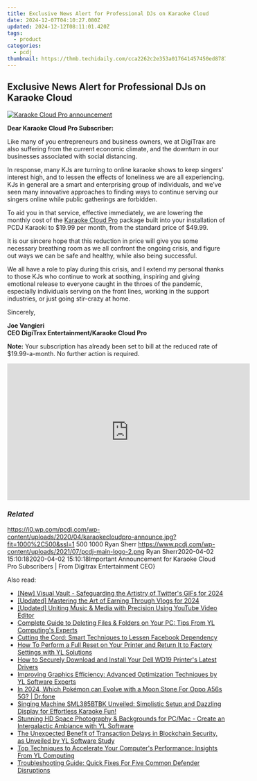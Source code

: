 ```yaml
---
title: Exclusive News Alert for Professional DJs on Karaoke Cloud
date: 2024-12-07T04:10:27.080Z
updated: 2024-12-12T08:11:01.420Z
tags:
  - product
categories:
  - pcdj
thumbnail: https://thmb.techidaily.com/cca2262c2e353a017641457450ed87877a82d042ad27894aff917614decf98a8.jpg
---
```


## Exclusive News Alert for Professional DJs on Karaoke Cloud

[![Karaoke Cloud Pro announcement](https://i0.wp.com/pcdj.com/wp-content/uploads/2020/04/karaokecloudpro-announce.jpg?resize=845%2C321&ssl=1)](https://i0.wp.com/pcdj.com/wp-content/uploads/2020/04/karaokecloudpro-announce.jpg?fit=1000%2C500&ssl=1 "Karaoke Cloud Pro announcement")

**Dear Karaoke Cloud Pro Subscriber:**

Like many of you entrepreneurs and business owners, we at DigiTrax are also suffering from the current economic climate, and the downturn in our businesses associated with social distancing.

In response, many KJs are turning to online karaoke shows to keep singers’ interest high, and to lessen the effects of loneliness we are all experiencing. KJs in general are a smart and enterprising group of individuals, and we’ve seen many innovative approaches to finding ways to continue serving our singers online while public gatherings are forbidden.

To aid you in that service, effective immediately, we are lowering the monthly cost of the [Karaoke Cloud Pro](https://tools.techidaily.com/pcdj/products/) package built into your installation of PCDJ Karaoki to $19.99 per month, from the standard price of $49.99.

It is our sincere hope that this reduction in price will give you some necessary breathing room as we all confront the ongoing crisis, and figure out ways we can be safe and healthy, while also being successful.

We all have a role to play during this crisis, and I extend my personal thanks to those KJs who continue to work at soothing, inspiring and giving emotional release to everyone caught in the throes of the pandemic, especially individuals serving on the front lines, working in the support industries, or just going stir-crazy at home.

Sincerely,

**Joe Vangieri**  
**CEO DigiTrax Entertainment/Karaoke Cloud Pro**

**Note:** Your subscription has already been set to bill at the reduced rate of $19.99-a-month. No further action is required.

<!-- affiliate ads begin -->
<iframe width="560" height="315" src="https://www.youtube.com/embed/td3ojuzhloY?si=N_maQNiJWrJp7XZl" title="YouTube video player" frameborder="0" allow="accelerometer; autoplay; clipboard-write; encrypted-media; gyroscope; picture-in-picture; web-share" referrerpolicy="strict-origin-when-cross-origin" allowfullscreen></iframe>
<!-- affiliate ads end -->

### _Related_

https://i0.wp.com/pcdj.com/wp-content/uploads/2020/04/karaokecloudpro-announce.jpg?fit=1000%2C500&ssl=1 500 1000 Ryan Sherr https://www.pcdj.com/wp-content/uploads/2021/07/pcdj-main-logo-2.png Ryan Sherr2020-04-02 15:10:182020-04-02 15:10:18Important Announcement for Karaoke Cloud Pro Subscribers | From Digitrax Entertainment CEO}

<ins class="adsbygoogle"
     style="display:block"
     data-ad-format="autorelaxed"
     data-ad-client="ca-pub-7571918770474297"
     data-ad-slot="1223367746"></ins>

<ins class="adsbygoogle"
     style="display:block"
     data-ad-client="ca-pub-7571918770474297"
     data-ad-slot="8358498916"
     data-ad-format="auto"
     data-full-width-responsive="true"></ins>

<span class="atpl-alsoreadstyle">Also read:</span>
<div><ul>
<li><a href="https://twitter-videos.techidaily.com/new-visual-vault-safeguarding-the-artistry-of-twitters-gifs-for-2024/"><u>[New] Visual Vault - Safeguarding the Artistry of Twitter's GIFs for 2024</u></a></li>
<li><a href="https://youtube-webster.techidaily.com/ed-mastering-the-art-of-earning-through-vlogs-for-2024/"><u>[Updated] Mastering the Art of Earning Through Vlogs for 2024</u></a></li>
<li><a href="https://youtube-webster.techidaily.com/ed-uniting-music-and-media-with-precision-using-youtube-video-editor/"><u>[Updated] Uniting Music & Media with Precision Using YouTube Video Editor</u></a></li>
<li><a href="https://discover-bits.techidaily.com/complete-guide-to-deleting-files-and-folders-on-your-pc-tips-from-yl-computings-experts/"><u>Complete Guide to Deleting Files & Folders on Your PC: Tips From YL Computing's Experts</u></a></li>
<li><a href="https://facebook.techidaily.com/cutting-the-cord-smart-techniques-to-lessen-facebook-dependency/"><u>Cutting the Cord: Smart Techniques to Lessen Facebook Dependency</u></a></li>
<li><a href="https://discover-bits.techidaily.com/how-to-perform-a-full-reset-on-your-printer-and-return-it-to-factory-settings-with-yl-solutions/"><u>How To Perform a Full Reset on Your Printer and Return It to Factory Settings with YL Solutions</u></a></li>
<li><a href="https://win-amazing.techidaily.com/how-to-securely-download-and-install-your-dell-wd19-printers-latest-drivers/"><u>How to Securely Download and Install Your Dell WD19 Printer's Latest Drivers</u></a></li>
<li><a href="https://discover-bits.techidaily.com/improving-graphics-efficiency-advanced-optimization-techniques-by-yl-software-experts/"><u>Improving Graphics Efficiency: Advanced Optimization Techniques by YL Software Experts</u></a></li>
<li><a href="https://android-pokemon-go.techidaily.com/in-2024-which-pokemon-can-evolve-with-a-moon-stone-for-oppo-a56s-5g-drfone-by-drfone-virtual-android/"><u>In 2024, Which Pokémon can Evolve with a Moon Stone For Oppo A56s 5G? | Dr.fone</u></a></li>
<li><a href="https://buynow-help.techidaily.com/singing-machine-sml385btbk-unveiled-simplistic-setup-and-dazzling-display-for-effortless-karaoke-fun/"><u>Singing Machine SML385BTBK Unveiled: Simplistic Setup and Dazzling Display for Effortless Karaoke Fun!</u></a></li>
<li><a href="https://discover-bits.techidaily.com/stunning-hd-space-photography-and-backgrounds-for-pcmac-create-an-intergalactic-ambiance-with-yl-software/"><u>Stunning HD Space Photography & Backgrounds for PC/Mac - Create an Intergalactic Ambiance with YL Software</u></a></li>
<li><a href="https://discover-bits.techidaily.com/the-unexpected-benefit-of-transaction-delays-in-blockchain-security-as-unveiled-by-yl-software-study/"><u>The Unexpected Benefit of Transaction Delays in Blockchain Security, as Unveiled by YL Software Study</u></a></li>
<li><a href="https://discover-bits.techidaily.com/top-techniques-to-accelerate-your-computers-performance-insights-from-yl-computing/"><u>Top Techniques to Accelerate Your Computer's Performance: Insights From YL Computing</u></a></li>
<li><a href="https://win11.techidaily.com/troubleshooting-guide-quick-fixes-for-five-common-defender-disruptions/"><u>Troubleshooting Guide: Quick Fixes For Five Common Defender Disruptions</u></a></li>
</ul></div>

